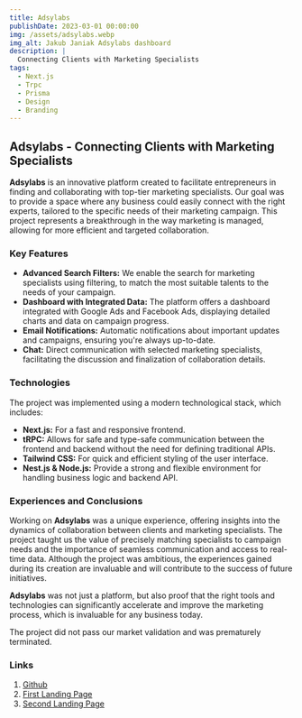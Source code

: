 ```yaml
---
title: Adsylabs
publishDate: 2023-03-01 00:00:00
img: /assets/adsylabs.webp
img_alt: Jakub Janiak Adsylabs dashboard
description: |
  Connecting Clients with Marketing Specialists
tags:
  - Next.js
  - Trpc
  - Prisma
  - Design
  - Branding
---
```


## Adsylabs - Connecting Clients with Marketing Specialists

**Adsylabs** is an innovative platform created to facilitate entrepreneurs in finding and collaborating with top-tier marketing specialists. Our goal was to provide a space where any business could easily connect with the right experts, tailored to the specific needs of their marketing campaign. This project represents a breakthrough in the way marketing is managed, allowing for more efficient and targeted collaboration.

### Key Features

- **Advanced Search Filters:** We enable the search for marketing specialists using filtering, to match the most suitable talents to the needs of your campaign.
- **Dashboard with Integrated Data:** The platform offers a dashboard integrated with Google Ads and Facebook Ads, displaying detailed charts and data on campaign progress.
- **Email Notifications:** Automatic notifications about important updates and campaigns, ensuring you're always up-to-date.
- **Chat:** Direct communication with selected marketing specialists, facilitating the discussion and finalization of collaboration details.

### Technologies

The project was implemented using a modern technological stack, which includes:

- **Next.js:** For a fast and responsive frontend.
- **tRPC:** Allows for safe and type-safe communication between the frontend and backend without the need for defining traditional APIs.
- **Tailwind CSS:** For quick and efficient styling of the user interface.
- **Nest.js & Node.js:** Provide a strong and flexible environment for handling business logic and backend API.

### Experiences and Conclusions

Working on **Adsylabs** was a unique experience, offering insights into the dynamics of collaboration between clients and marketing specialists. The project taught us the value of precisely matching specialists to campaign needs and the importance of seamless communication and access to real-time data. Although the project was ambitious, the experiences gained during its creation are invaluable and will contribute to the success of future initiatives.

**Adsylabs** was not just a platform, but also proof that the right tools and technologies can significantly accelerate and improve the marketing process, which is invaluable for any business today.

The project did not pass our market validation and was prematurely terminated.

### Links

1. [Github](https://github.com/balickim/adsylabs)
2. [First Landing Page](https://adsylabs-7zojz7e00-balickim.vercel.app/)
3. [Second Landing Page](https://adsylabs-f12lqults-balickim.vercel.app/)


